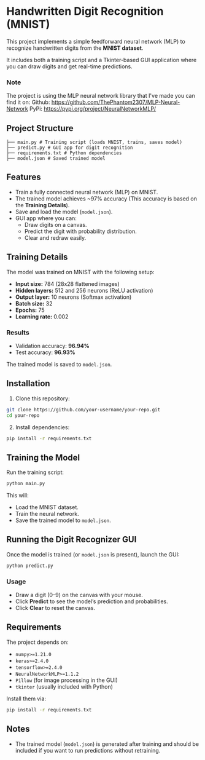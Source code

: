 
# Handwritten Digit Recognition (MNIST)

This project implements a simple feedforward neural network (MLP) to recognize handwritten digits from the **MNIST dataset**.

It includes both a training script and a Tkinter-based GUI application where you can draw digits and get real-time predictions.

### Note
The project is using the MLP neural network library that I've made you can find it on:
Github: https://github.com/ThePhantom2307/MLP-Neural-Network
PyPi: https://pypi.org/project/NeuralNetworkMLP/

## Project Structure

```
├── main.py # Training script (loads MNIST, trains, saves model)
├── predict.py # GUI app for digit recognition
├── requirements.txt # Python dependencies
├── model.json # Saved trained model
```

## Features

- Train a fully connected neural network (MLP) on MNIST.
- The trained model achieves ~97% accuracy (This accuracy is based on the **Training Details**).
- Save and load the model (`model.json`).
- GUI app where you can:
	- Draw digits on a canvas.
	- Predict the digit with probability distribution.
	- Clear and redraw easily.

## Training Details

The model was trained on MNIST with the following setup:
-  **Input size:** 784 (28x28 flattened images)
-  **Hidden layers:** 512 and 256 neurons (ReLU activation)
-  **Output layer:** 10 neurons (Softmax activation)
-  **Batch size:** 32
-  **Epochs:** 75
-  **Learning rate:** 0.002

### Results
- Validation accuracy: **96.94%**
- Test accuracy: **96.93%**

The trained model is saved to `model.json`.

## Installation

1. Clone this repository:

```bash
git clone https://github.com/your-username/your-repo.git
cd your-repo
```

2. Install dependencies:

```bash
pip install -r requirements.txt
```

## Training the Model

Run the training script:

```bash
python main.py
```

This will:
- Load the MNIST dataset.
- Train the neural network.
- Save the trained model to `model.json`.

## Running the Digit Recognizer GUI

Once the model is trained (or `model.json` is present), launch the GUI:

```bash
python predict.py
```

### Usage

- Draw a digit (0–9) on the canvas with your mouse.
- Click **Predict** to see the model’s prediction and probabilities.
- Click **Clear** to reset the canvas.

## Requirements

The project depends on:
-  `numpy>=1.21.0`
-  `keras>=2.4.0`
-  `tensorflow>=2.4.0`
-  `NeuralNetworkMLP>=1.1.2`
-  `Pillow` (for image processing in the GUI)
-  `tkinter` (usually included with Python)

Install them via:

```bash
pip install -r requirements.txt
```

## Notes

- The trained model (`model.json`) is generated after training and should be included if you want to run predictions without retraining.
